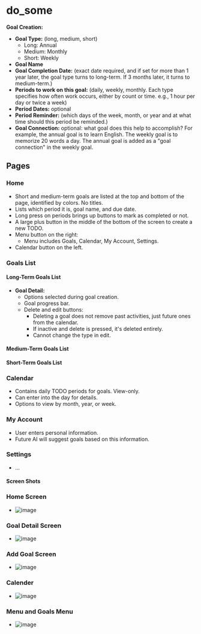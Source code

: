 # do_some

**Goal Creation:**
- **Goal Type:** (long, medium, short)
  - Long: Annual
  - Medium: Monthly
  - Short: Weekly
- **Goal Name**
- **Goal Completion Date:** (exact date required, and if set for more than 1 year later, the goal type turns to long-term. If 3 months later, it turns to medium-term.)
- **Periods to work on this goal:** (daily, weekly, monthly. Each type specifies how often work occurs, either by count or time. e.g., 1 hour per day or twice a week)
- **Period Dates:** optional
- **Period Reminder:** (which days of the week, month, or year and at what time should this period be reminded.)
- **Goal Connection:** optional: what goal does this help to accomplish? For example, the annual goal is to learn English. The weekly goal is to memorize 20 words a day. The annual goal is added as a "goal connection" in the weekly goal.

## Pages
### Home
- Short and medium-term goals are listed at the top and bottom of the page, identified by colors. No titles.
- Lists which period it is, goal name, and due date.
- Long press on periods brings up buttons to mark as completed or not.
- A large plus button in the middle of the bottom of the screen to create a new TODO.
- Menu button on the right:
  - Menu includes Goals, Calendar, My Account, Settings.
- Calendar button on the left.

### Goals List
#### Long-Term Goals List
  - **Goal Detail:**
    - Options selected during goal creation.
    - Goal progress bar.
    - Delete and edit buttons:
      - Deleting a goal does not remove past activities, just future ones from the calendar.
      - If inactive and delete is pressed, it's deleted entirely.
      - Cannot change the type in edit.
#### Medium-Term Goals List
#### Short-Term Goals List

### Calendar
- Contains daily TODO periods for goals. View-only.
- Can enter into the day for details.
- Options to view by month, year, or week.

### My Account
- User enters personal information.
- Future AI will suggest goals based on this information.

### Settings
- ...


#### Screen Shots
### **Home Screen**
- ![image](https://github.com/MuhammedYldz/do_some/assets/52794566/246beaeb-f14a-4b31-a1c3-954446a79ebd)
### Goal Detail Screen
- ![image](https://github.com/MuhammedYldz/do_some/assets/52794566/94508f17-9c42-47b7-a7f7-8d59231e2530)
### Add Goal Screen
- ![image](https://github.com/MuhammedYldz/do_some/assets/52794566/0f422ca3-c759-4a4c-ba29-36d7d1070cd6)
### Calender
- ![image](https://github.com/MuhammedYldz/do_some/assets/52794566/150d6abf-5c3b-41ee-92a8-43bda36c1902)
### Menu and Goals Menu
- ![image](https://github.com/MuhammedYldz/do_some/assets/52794566/649c50d3-bf5f-4f67-a3a5-b81b8837c9cf)

